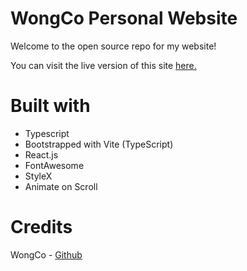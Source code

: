 # WongCo Personal Website

Welcome to the open source repo for my website!

You can visit the live version of this site [here.](https://wongcofood.com)

# Built with

- Typescript
- Bootstrapped with Vite (TypeScript)
- React.js
- FontAwesome
- StyleX
- Animate on Scroll

# Credits

WongCo - [Github](https://github.com/wongco)
